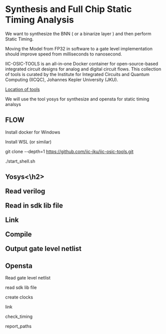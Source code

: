 <h1> Synthesis and Full Chip Static Timing Analysis </h1>

We want to synthesize the BNN ( or a binarize layer ) and then perform Static Timing.

Moving the Model from FP32 in software to a gate level implementation should improve speed from milliseconds to nanosecond.

IIC-OSIC-TOOLS is an all-in-one Docker container for open-source-based integrated circuit designs for analog and digital circuit flows. This collection of tools is curated by the Institute for Integrated Circuits and Quantum Computing (IICQC), Johannes Kepler University (JKU).

[Location of tools](https://github.com/iic-jku/IIC-OSIC-TOOLS)

We will use the tool yosys for synthesize and opensta for static timing analsys

<h2>FLOW</h2>

Install docker for Windows 

Install WSL (or similar)

git clone --depth=1 https://github.com/iic-jku/iic-osic-tools.git

./start_shell.sh

<h2>Yosys<\h2>

Read verilog

Read in sdk lib file

Link

Compile

Output gate level netlist


<h2>Opensta</h2>

Read gate level netlist

read sdk lib file

create clocks

link

check_timing

report_paths

